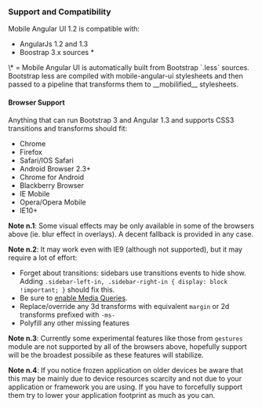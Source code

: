 ### Support and Compatibility

Mobile Angular UI 1.2 is compatible with:
- AngularJs 1.2 and 1.3
- Boostrap 3.x sources *

<div class="alert alert-info">
\* = Mobile Angular UI is automatically built from Bootstrap `.less` sources. Bootstrap less are compiled with mobile-angular-ui stylesheets and then passed to a pipeline that transforms them to __mobilified__ stylesheets.
</div>


#### Browser Support

Anything that can run Bootstrap 3 and Angular 1.3 and supports CSS3
transitions and transforms should fit:

- Chrome
- Firefox
- Safari/IOS Safari
- Android Browser 2.3+
- Chrome for Android
- Blackberry Browser
- IE Mobile
- Opera/Opera Mobile
- IE10+

**Note n.1**: Some visual effects may be only available in some of the browsers above (ie. blur effect in overlays). A decent fallback is provided in any case.

**Note n.2**: It may work even with IE9 (although not supported), but it may require a lot of effort:

- Forget about transitions: sidebars use transitions events to hide show. Adding `.sidebar-left-in, .sidebar-right-in { display: block !important; }` should fix this.
- Be sure to <a target='blank' href="http://stackoverflow.com/questions/6418139/media-query-not-working-in-ie9">enable Media Queries</a>.
- Replace/override any 3d transforms with equivalent `margin` or 2d transforms prefixed with `-ms-`
- Polyfill any other missing features

**Note n.3**: Currently some experimental features like those from `gestures` module are not supported by all of the browsers above, hopefully support will be the broadest possibile as these features will stabilize.

**Note n.4**: If you notice frozen application on older devices be aware that this may be mainly due to device resources scarcity and not due to your application or framework you are using. If you have to forcefully support them try to lower your application footprint as much as you can.